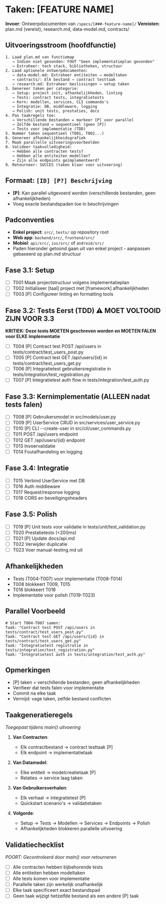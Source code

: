 # Taken: [FEATURE NAME]

**Invoer**: Ontwerpdocumenten van `/specs/[###-feature-name]/`
**Vereisten**: plan.md (vereist), research.md, data-model.md, contracts/

## Uitvoeringsstroom (hoofdfunctie)
```
1. Laad plan.md van functiemap
   → Indien niet gevonden: FOUT "Geen implementatieplan gevonden"
   → Extraheer: tech stack, bibliotheken, structuur
2. Laad optionele ontwerpdocumenten:
   → data-model.md: Extraheer entiteiten → modeltaken
   → contracts/: Elk bestand → contract testtaak
   → research.md: Extraheer beslissingen → setup taken
3. Genereer taken per categorie:
   → Setup: project init, afhankelijkheden, linting
   → Tests: contract tests, integratietests
   → Kern: modellen, services, CLI commando's
   → Integratie: DB, middleware, logging
   → Polish: unit tests, prestaties, docs
4. Pas taakregels toe:
   → Verschillende bestanden = markeer [P] voor parallel
   → Zelfde bestand = sequentieel (geen [P])
   → Tests voor implementatie (TDD)
5. Nummer taken sequentieel (T001, T002...)
6. Genereer afhankelijkheidsgrafiek
7. Maak parallelle uitvoeringsvoorbeelden
8. Valideer taakvolledigheid:
   → Hebben alle contracten tests?
   → Hebben alle entiteiten modellen?
   → Zijn alle endpoints geïmplementeerd?
9. Retourneer: SUCCES (taken klaar voor uitvoering)
```

## Formaat: `[ID] [P?] Beschrijving`
- **[P]**: Kan parallel uitgevoerd worden (verschillende bestanden, geen afhankelijkheden)
- Voeg exacte bestandspaden toe in beschrijvingen

## Padconventies
- **Enkel project**: `src/`, `tests/` op repository root
- **Web app**: `backend/src/`, `frontend/src/`
- **Mobiel**: `api/src/`, `ios/src/` of `android/src/`
- Paden hieronder getoond gaan uit van enkel project - aanpassen gebaseerd op plan.md structuur

## Fase 3.1: Setup
- [ ] T001 Maak projectstructuur volgens implementatieplan
- [ ] T002 Initialiseer [taal] project met [framework] afhankelijkheden
- [ ] T003 [P] Configureer linting en formatting tools

## Fase 3.2: Tests Eerst (TDD) ⚠️ MOET VOLTOOID ZIJN VOOR 3.3
**KRITIEK: Deze tests MOETEN geschreven worden en MOETEN FALEN voor ELKE implementatie**
- [ ] T004 [P] Contract test POST /api/users in tests/contract/test_users_post.py
- [ ] T005 [P] Contract test GET /api/users/{id} in tests/contract/test_users_get.py
- [ ] T006 [P] Integratietest gebruikersregistratie in tests/integration/test_registration.py
- [ ] T007 [P] Integratietest auth flow in tests/integration/test_auth.py

## Fase 3.3: Kernimplementatie (ALLEEN nadat tests falen)
- [ ] T008 [P] Gebruikersmodel in src/models/user.py
- [ ] T009 [P] UserService CRUD in src/services/user_service.py
- [ ] T010 [P] CLI --create-user in src/cli/user_commands.py
- [ ] T011 POST /api/users endpoint
- [ ] T012 GET /api/users/{id} endpoint
- [ ] T013 Invoervalidatie
- [ ] T014 Foutafhandeling en logging

## Fase 3.4: Integratie
- [ ] T015 Verbind UserService met DB
- [ ] T016 Auth middleware
- [ ] T017 Request/response logging
- [ ] T018 CORS en beveiligingsheaders

## Fase 3.5: Polish
- [ ] T019 [P] Unit tests voor validatie in tests/unit/test_validation.py
- [ ] T020 Prestatietests (<200ms)
- [ ] T021 [P] Update docs/api.md
- [ ] T022 Verwijder duplicatie
- [ ] T023 Voer manual-testing.md uit

## Afhankelijkheden
- Tests (T004-T007) voor implementatie (T008-T014)
- T008 blokkeert T009, T015
- T016 blokkeert T018
- Implementatie voor polish (T019-T023)

## Parallel Voorbeeld
```
# Start T004-T007 samen:
Taak: "Contract test POST /api/users in tests/contract/test_users_post.py"
Taak: "Contract test GET /api/users/{id} in tests/contract/test_users_get.py"
Taak: "Integratietest registratie in tests/integration/test_registration.py"
Taak: "Integratietest auth in tests/integration/test_auth.py"
```

## Opmerkingen
- [P] taken = verschillende bestanden, geen afhankelijkheden
- Verifieer dat tests falen voor implementatie
- Commit na elke taak
- Vermijd: vage taken, zelfde bestand conflicten

## Taakgeneratieregels
*Toegepast tijdens main() uitvoering*

1. **Van Contracten**:
   - Elk contractbestand → contract testtaak [P]
   - Elk endpoint → implementatietaak
   
2. **Van Datamodel**:
   - Elke entiteit → modelcreatietaak [P]
   - Relaties → service laag taken
   
3. **Van Gebruikersverhalen**:
   - Elk verhaal → integratietest [P]
   - Quickstart scenario's → validatietaken

4. **Volgorde**:
   - Setup → Tests → Modellen → Services → Endpoints → Polish
   - Afhankelijkheden blokkeren parallelle uitvoering

## Validatiechecklist
*POORT: Gecontroleerd door main() voor retourneren*

- [ ] Alle contracten hebben bijbehorende tests
- [ ] Alle entiteiten hebben modeltaken
- [ ] Alle tests komen voor implementatie
- [ ] Parallelle taken zijn werkelijk onafhankelijk
- [ ] Elke taak specificeert exact bestandspad
- [ ] Geen taak wijzigt hetzelfde bestand als een andere [P] taak